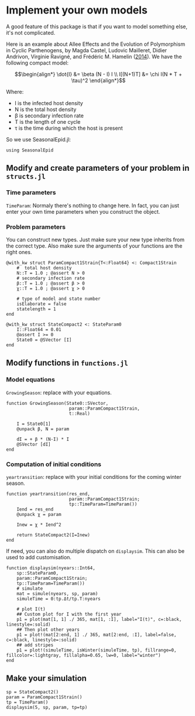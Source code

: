 # Implement your own models

A good feature of this package is that if you want to model something else, it's not complicated. 

Here is an example about Allee Effects and the Evolution of Polymorphism in Cyclic Parthenogens, by Magda Castel, Ludovic Mailleret, Didier Andrivon, Virginie Ravigné, and Frédéric M. Hamelin ([2014]( http://www.jstor.org/stable/10.1086/674828)). We have the following compact model:

$$\begin{align*}
\dot{I} &= \beta (N - I) I \\ 
I[(N+1)T] &= \chi I(N * T + \tau)^2
\end{align*}$$

Where:
- I is the infected host density
- N is the total host density
- β is secondary infection rate
- T is the length of one cycle
- τ is the time during which the host is present


So we use SeasonalEpid.jl:

```
using SeasonalEpid
```

## Modify and create parameters of your problem in `structs.jl`

### Time parameters

`TimeParam`: Normaly there's nothing to change here. In fact, you can just enter your own time parameters when you construct the object.

### Problem parameters

You can construct new types. Just make sure your new type inherits from the correct type. Also make sure the arguments of your functions are the right ones.

```
@with_kw struct ParamCompact1Strain{T<:Float64} <: Compact1Strain
    #  total host density
    N::T = 1.0 ; @assert N > 0
    # secondary infection rate
    β::T = 1.0 ; @assert β > 0
    χ::T = 1.0 ; @assert χ > 0

    # type of model and state number 
    isElaborate = false
    statelength = 1
end
```

```
@with_kw struct StateCompact2 <: StateParam0
    I::Float64 = 0.01
    @assert I >= 0
    State0 = @SVector [I]
end
```

## Modify functions in `functions.jl`

### Model equations

`GrowingSeason`: replace with your equations.


```
function GrowingSeason(State0::SVector,
						param::ParamCompact1Strain,
						t::Real)

	I = State0[1]
	@unpack β, N = param
	
	dI = + β * (N-I) * I 
	@SVector [dI]
end 
```

### Computation of initial conditions

`yeartransition`: replace with your initial conditions for the coming winter season.

```
function yeartransition(res_end,
						param::ParamCompact1Strain;
						tp::TimeParam=TimeParam())
	Iend = res_end
	@unpack χ = param

	Inew = χ * Iend^2

	return StateCompact2(I=Inew)
end 
```

If need, you can also do multiple dispatch on `displaysim`. This can also be used to add customisation.

```
function displaysim(nyears::Int64,
    sp::StateParam0,
    param::ParamCompact1Strain;
    tp::TimeParam=TimeParam())
    # simulate
    mat = simule(nyears, sp, param)
    simuleTime = 0:tp.Δt/tp.T:nyears

    # plot I(t)
    ## Custom plot for I with the first year
    p1 = plot(mat[1, 1] ./ 365, mat[1, :I], label="I(t)", c=:black, linestyle=:solid)
    ## Then plot other years
    p1 = plot!(mat[2:end, 1] ./ 365, mat[2:end, :I], label=false, c=:black, linestyle=:solid)
    ## add stripes
    p1 = plot!(simuleTime, isWinter(simuleTime, tp), fillrange=0, fillcolor=:lightgray, fillalpha=0.65, lw=0, label="winter")
end
```

## Make your simulation

```
sp = StateCompact2()
param = ParamCompact1Strain()
tp = TimeParam()
displaysim(5, sp, param, tp=tp)
```